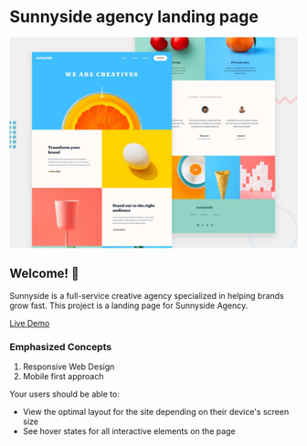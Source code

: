 # Sunnyside agency landing page

![Design preview for the Sunnyside agency landing page coding challenge](./design/desktop-preview.jpg)

## Welcome! 👋

Sunnyside is a full-service creative agency specialized in helping brands grow fast. This project is a landing page for Sunnyside Agency.

[Live Demo](https://darrien-c.github.io/sunnyside-agency/)

### Emphasized Concepts
  1.  Responsive Web Design 
  2.  Mobile first approach

Your users should be able to:

- View the optimal layout for the site depending on their device's screen size
- See hover states for all interactive elements on the page
